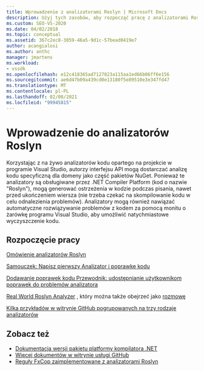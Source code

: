 ```yaml
---
title: Wprowadzenie z analizatorami Roslyn | Microsoft Docs
description: Użyj tych zasobów, aby rozpocząć pracę z analizatorami Roslyn w programie Visual Studio; zawiera samouczek i kilka przykładów.
ms.custom: SEO-VS-2020
ms.date: 04/02/2018
ms.topic: conceptual
ms.assetid: 367c2ec8-3059-46a5-9d1c-57bead0419e7
author: acangialosi
ms.author: anthc
manager: jmartens
ms.workload:
- vssdk
ms.openlocfilehash: e12c418365ad7127823a115aa1ed66b06ff6e156
ms.sourcegitcommit: ae6d47b09a439cd0e13180f5e89510e3e347fd47
ms.translationtype: MT
ms.contentlocale: pl-PL
ms.lasthandoff: 02/08/2021
ms.locfileid: "99945815"
---
```

# <a name="get-started-with-roslyn-analyzers"></a>Wprowadzenie do analizatorów Roslyn

Korzystając z na żywo analizatorów kodu opartego na projekcie w programie Visual Studio, autorzy interfejsu API mogą dostarczać analizę kodu specyficzną dla domeny jako część pakietów NuGet. Ponieważ te analizatory są obsługiwane przez .NET Compiler Platform (kod o nazwie "Roslyn"), mogą generować ostrzeżenia w kodzie podczas pisania, nawet przed ukończeniem wiersza (nie trzeba czekać na skompilowanie kodu w celu odnalezienia problemów). Analizatory mogą również nawiązać automatyczne rozwiązywanie problemów z kodem za pomocą monitu o żarówkę programu Visual Studio, aby umożliwić natychmiastowe wyczyszczenie kodu.

## <a name="get-started"></a>Rozpoczęcie pracy

[Omówienie analizatorów Roslyn](../code-quality/roslyn-analyzers-overview.md)

[Samouczek: Napisz pierwszy Analizator i poprawkę kodu](/dotnet/csharp/roslyn-sdk/tutorials/how-to-write-csharp-analyzer-code-fix)

[Dodawanie poprawek kodu Przewodnik: udostępnianie użytkownikom poprawek do problemów analizatora](/archive/msdn-magazine/2015/february/csharp-adding-a-code-fix-to-your-roslyn-analyzer)

[Real World Roslyn Analyzer](../extensibility/roslyn-analyzers-and-code-aware-library-for-immutablearrays.md) , który można także obejrzeć jako [rozmowę](https://channel9.msdn.com/events/Build/2015/3-725)

[Kilka przykładów w witrynie GitHub pogrupowanych na trzy rodzaje analizatorów](https://github.com/dotnet/roslyn/blob/master/docs/analyzers/Analyzer%20Samples.md)

## <a name="see-also"></a>Zobacz też

- [Dokumentacja wersji pakietu platformy kompilatora .NET](roslyn-version-support.md)
- [Więcej dokumentów w witrynie usługi GitHub](https://github.com/dotnet/roslyn/tree/master/docs/analyzers)
- [Reguły FxCop zaimplementowane z analizatorami Roslyn](../code-quality/fxcop-rule-port-status.md)
